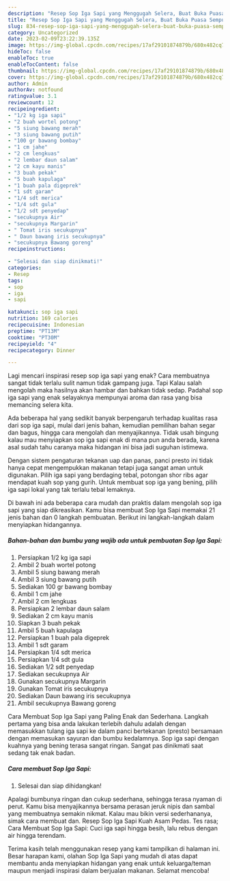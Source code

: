 ```yaml
---
description: "Resep Sop Iga Sapi yang Menggugah Selera, Buat Buka Puasa Sempurna"
title: "Resep Sop Iga Sapi yang Menggugah Selera, Buat Buka Puasa Sempurna"
slug: 834-resep-sop-iga-sapi-yang-menggugah-selera-buat-buka-puasa-sempurna
category: Uncategorized
date: 2023-02-09T23:22:39.135Z
image: https://img-global.cpcdn.com/recipes/17af29101874879b/680x482cq70/sop-iga-sapi-foto-resep-utama.jpg
hideToc: false
enableToc: true
enableTocContent: false
thumbnail: https://img-global.cpcdn.com/recipes/17af29101874879b/680x482cq70/sop-iga-sapi-foto-resep-utama.jpg
cover: https://img-global.cpcdn.com/recipes/17af29101874879b/680x482cq70/sop-iga-sapi-foto-resep-utama.jpg
author: Admin
authorAv: notfound
ratingvalue: 3.1
reviewcount: 12
recipeingredient:
- "1/2 kg iga sapi"
- "2 buah wortel potong"
- "5 siung bawang merah"
- "3 siung bawang putih"
- "100 gr bawang bombay"
- "1 cm jahe"
- "2 cm lengkuas"
- "2 lembar daun salam"
- "2 cm kayu manis"
- "3 buah pekak"
- "5 buah kapulaga"
- "1 buah pala digeprek"
- "1 sdt garam"
- "1/4 sdt merica"
- "1/4 sdt gula"
- "1/2 sdt penyedap"
- "secukupnya Air"
- "secukupnya Margarin"
- " Tomat iris secukupnya"
- " Daun bawang iris secukupnya"
- "secukupnya Bawang goreng"
recipeinstructions:

- "Selesai dan siap dinikmati!"
categories:
- Resep
tags:
- sop
- iga
- sapi

katakunci: sop iga sapi 
nutrition: 169 calories
recipecuisine: Indonesian
preptime: "PT13M"
cooktime: "PT30M"
recipeyield: "4"
recipecategory: Dinner

---
```



Lagi mencari inspirasi resep sop iga sapi yang enak? Cara membuatnya sangat tidak terlalu sulit namun tidak gampang juga. Tapi Kalau salah mengolah maka hasilnya akan hambar dan bahkan tidak sedap. Padahal sop iga sapi yang enak selayaknya mempunyai aroma dan rasa yang bisa memancing selera kita.


Ada beberapa hal yang sedikit banyak berpengaruh terhadap kualitas rasa dari sop iga sapi, mulai dari jenis bahan, kemudian pemilihan bahan segar dan bagus, hingga cara mengolah dan menyajikannya. Tidak usah bingung kalau mau menyiapkan sop iga sapi enak di mana pun anda berada, karena asal sudah tahu caranya maka hidangan ini bisa jadi suguhan istimewa.

Dengan sistem pengaturan tekanan uap dan panas, panci presto ini tidak hanya cepat mengempukkan makanan tetapi juga sangat aman untuk digunakan. Pilih iga sapi yang berdaging tebal, potongan shor ribs agar mendapat kuah sop yang gurih. Untuk membuat sop iga yang bening, pilih iga sapi lokal yang tak terlalu tebal lemaknya.


Di bawah ini ada beberapa cara mudah dan praktis dalam mengolah sop iga sapi yang siap dikreasikan. Kamu bisa membuat Sop Iga Sapi memakai 21 jenis bahan dan 0 langkah pembuatan. Berikut ini langkah-langkah dalam menyiapkan hidangannya.

<!--inarticleads1-->

##### Bahan-bahan dan bumbu yang wajib ada untuk pembuatan Sop Iga Sapi:

1. Persiapkan 1/2 kg iga sapi
1. Ambil 2 buah wortel potong
1. Ambil 5 siung bawang merah
1. Ambil 3 siung bawang putih
1. Sediakan 100 gr bawang bombay
1. Ambil 1 cm jahe
1. Ambil 2 cm lengkuas
1. Persiapkan 2 lembar daun salam
1. Sediakan 2 cm kayu manis
1. Siapkan 3 buah pekak
1. Ambil 5 buah kapulaga
1. Persiapkan 1 buah pala digeprek
1. Ambil 1 sdt garam
1. Persiapkan 1/4 sdt merica
1. Persiapkan 1/4 sdt gula
1. Sediakan 1/2 sdt penyedap
1. Sediakan secukupnya Air
1. Gunakan secukupnya Margarin
1. Gunakan  Tomat iris secukupnya
1. Sediakan  Daun bawang iris secukupnya
1. Ambil secukupnya Bawang goreng


Cara Membuat Sop Iga Sapi yang Paling Enak dan Sederhana. Langkah pertama yang bisa anda lakukan terlebih dahulu adalah dengan memasukkan tulang iga sapi ke dalam panci bertekanan (presto) bersamaan dengan memasukan sayuran dan bumbu kedalamnya. Sop iga sapi dengan kuahnya yang bening terasa sangat ringan. Sangat pas dinikmati saat sedang tak enak badan. 

<!--inarticleads2-->

##### Cara membuat Sop Iga Sapi:


1. Selesai dan siap dihidangkan!

Apalagi bumbunya ringan dan cukup sederhana, sehingga terasa nyaman di perut. Kamu bisa menyajikannya bersama perasan jeruk nipis dan sambal yang membuatnya semakin nikmat. Kalau mau bikin versi sederhananya, simak cara membuat dan. Resep Sop Iga Sapi Kuah Asam Pedas. Tes rasa; Cara Membuat Sop Iga Sapi: Cuci iga sapi hingga besih, lalu rebus dengan air hingga terendam. 

Terima kasih telah menggunakan resep yang kami tampilkan di halaman ini. Besar harapan kami, olahan Sop Iga Sapi yang mudah di atas dapat membantu anda menyiapkan hidangan yang enak untuk keluarga/teman maupun menjadi inspirasi dalam berjualan makanan. Selamat mencoba!
